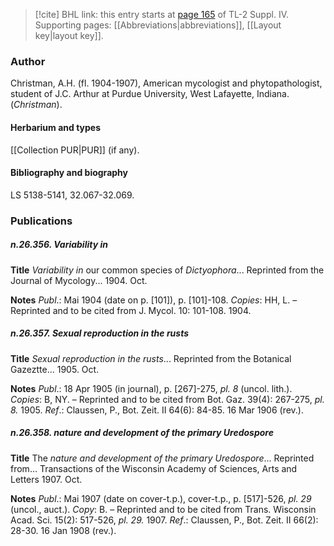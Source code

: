 > [!cite] BHL link: this entry starts at [page 165](https://www.biodiversitylibrary.org/item/103860#page/175/mode/1up) of TL-2 Suppl. IV.
> Supporting pages: [[Abbreviations|abbreviations]], [[Layout key|layout key]].

### Author

Christman, A.H. (fl. 1904-1907), American mycologist and phytopathologist, student of J.C. Arthur at Purdue University, West Lafayette, Indiana. (*Christman*).

#### Herbarium and types

[[Collection PUR|PUR]] (if any).

#### Bibliography and biography

LS 5138-5141, 32.067-32.069.

### Publications

##### n.26.356. Variability in

**Title**
*Variability in* our common species of *Dictyophora*... Reprinted from the Journal of Mycology... 1904. Oct.

**Notes**
*Publ*.: Mai 1904 (date on p. \[101\]), p. \[101\]-108. *Copies*: HH, L. – Reprinted and to be cited from J. Mycol. 10: 101-108. 1904.

##### n.26.357. Sexual reproduction in the rusts

**Title**
*Sexual reproduction in the rusts*... Reprinted from the Botanical Gazeztte... 1905. Oct.

**Notes**
*Publ*.: 18 Apr 1905 (in journal), p. \[267\]-275, *pl. 8* (uncol. lith.). *Copies*: B, NY. – Reprinted and to be cited from Bot. Gaz. 39(4): 267-275, *pl. 8.* 1905.
*Ref*.: Claussen, P., Bot. Zeit. II 64(6): 84-85. 16 Mar 1906 (rev.).

##### n.26.358. nature and development of the primary Uredospore

**Title**
The *nature and development of the primary Uredospore*... Reprinted from... Transactions of the Wisconsin Academy of Sciences, Arts and Letters 1907. Oct.

**Notes**
*Publ*.: Mai 1907 (date on cover-t.p.), cover-t.p., p. \[517\]-526, *pl. 29* (uncol., auct.). *Copy*: B. – Reprinted and to be cited from Trans. Wisconsin Acad. Sci. 15(2): 517-526, *pl. 29.* 1907.
*Ref*.: Claussen, P., Bot. Zeit. II 66(2): 28-30. 16 Jan 1908 (rev.).

